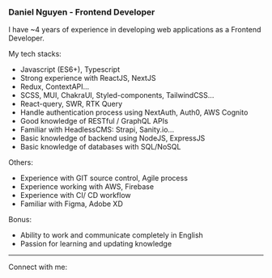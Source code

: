 ### Daniel Nguyen - Frontend Developer

I have ~4 years of experience in developing web applications as a Frontend Developer.

My tech stacks:
- Javascript (ES6+), Typescript
- Strong experience with ReactJS, NextJS
- Redux, ContextAPI...
- SCSS, MUI, ChakraUI, Styled-components, TailwindCSS...
- React-query, SWR, RTK Query
- Handle authentication process using NextAuth, Auth0, AWS Cognito
- Good knowledge of RESTful / GraphQL APIs
- Familiar with HeadlessCMS: Strapi, Sanity.io...
- Basic knowledge of backend using NodeJS, ExpressJS
- Basic knowledge of databases with SQL/NoSQL

Others:
- Experience with GIT source control, Agile process
- Experience working with AWS, Firebase
- Experience with CI/ CD workflow
- Familiar with Figma, Adobe XD

Bonus:
- Ability to work and communicate completely in English
- Passion for learning and updating knowledge

---
Connect with me:


